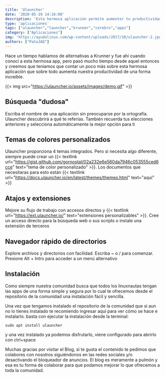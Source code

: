 ```yaml
---
title: 'Ulauncher'
date: '2020-05-19 14:16:00'
description: 'Esta hermosa aplicación permite aumentar tu productividad de una forma increible y ademas es muy cómoda.'
type: 'aplicaciones'
tags: ["ulauncher","launcher","krunner","cerebro","apps"]
category: ["Aplicaciones"]
img: 'https://ayudalinux.com/wp-content/uploads/2017/10/ulauncher-2.jpg'
authors: ["PatoJAD"]
---
```


Hace un tiempo hablamos de alternativas a Krunner y fue ahí cuando conocí a esta hermosa app, pero pasó mucho tiempo desde aquel entonces y creemos que teniamos que contar un poco más sobre esta hermosa aplicación que sobre todo aumenta nuestra productividad de una forma increíble.


{{< img src="https://ulauncher.io/assets/images/demo.gif" >}}


## Búsqueda "dudosa"



Escriba el nombre de una aplicación sin preocuparse por la ortografía. Ulauncher descubrirá a qué te referías. También recuerda tus elecciones anteriores y selecciona automáticamente la mejor opción para ti




## Temas de colores personalizados



Ulauncher proporciona 4 temas integrados. Pero si necesita algo diferente, siempre puede crear un {{< textlink url="https://gist.github.com/gornostal/02a232e6e560da7946c053555ced6cce" text="tema de color personalizado" >}}. Los documentos que necesitaras para esto están {{< textlink url="https://docs.ulauncher.io/en/latest/themes/themes.html" text="aquí" >}}




## Atajos y extensiones



Mejore su flujo de trabajo con accesos directos y {{< textlink url="https://ext.ulauncher.io/" text="extensiones personalizables" >}}. Cree un acceso directo para la búsqueda web o sus scripts o instale una extensión de terceros




## Navegador rápido de directorios



Explore archivos y directorios con facilidad. Escriba ~ o / para comenzar. Presione Alt + Intro para acceder a un menú alternativo




## Instalación



Como siempre nuestra comunidad busca que todos los linuxnautas tengan las apps de una forma simple y segura por lo cual te ofrecemos desde el repositorio de la comunidad una instalación fácil y sencilla.

Una vez que tengamos instalado el repositorio de la comunidad que si aun no lo tienes instalado te recomiendo ingresar aquí para ver cómo se hace e instalarlo. basta con ejecutar la instalación desde la terminal:



    sudo apt install ulauncher



y una vez instalado ya podemos disfrutarlo, viene configurado para abrirlo con ctrl+space




Muchas gracias por visitar el Blog, si te gusta el contenido te pedimos que colabores con nosotros siguiéndonos en las redes sociales y/o desactivando el bloqueador de anuncios. El blog es meramente a pulmón y esa es tu forma de colaborar para que podamos mejorar lo que ofrecemos a toda la comunidad.
